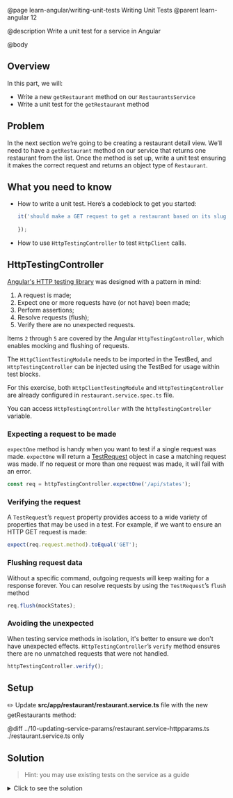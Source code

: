 @page learn-angular/writing-unit-tests Writing Unit Tests
@parent learn-angular 12

@description Write a unit test for a service in Angular

@body

## Overview

In this part, we will:

- Write a new `getRestaurant` method on our `RestaurantsService`
- Write a unit test for the `getRestaurant` method

## Problem

In the next section we’re going to be creating a restaurant detail view. We’ll need to have a `getRestaurant` method on our service that returns one restaurant from the list. Once the method is set up, write a unit test ensuring it makes the correct request and returns an object type of `Restaurant`.

## What you need to know

- How to write a unit test. Here’s a codeblock to get you started:

  ```typescript
  it('should make a GET request to get a restaurant based on its slug', () => {
    
  });
  ```

- How to use `HttpTestingController` to test `HttpClient` calls.

## HttpTestingController

<a href="https://angular.io/guide/http-test-requests">Angular's HTTP testing library</a> was designed with a pattern in mind:

1. A request is made;
2. Expect one or more requests have (or not have) been made;
3. Perform assertions;
4. Resolve requests (flush);
5. Verify there are no unexpected requests.

Items `2` through `5` are covered by the Angular `HttpTestingController`, which enables mocking and flushing of requests.

The `HttpClientTestingModule` needs to be imported in the TestBed, and `HttpTestingController` can be injected using the TestBed for usage within test blocks.

For this exercise, both `HttpClientTestingModule` and `HttpTestingController` are already configured in `restaurant.service.spec.ts` file.

You can access `HttpTestingController` with the `httpTestingController` variable.

### Expecting a request to be made
`expectOne` method is handy when you want to test if a single request was made. `expectOne` will return a <a href="https://angular.io/api/common/http/testing/TestRequest">TestRequest</a> object in case a matching request was made. If no request or more than one request was made, it will fail with an error.

```typescript
const req = httpTestingController.expectOne('/api/states');
```

### Verifying the request
A `TestRequest`’s `request` property provides access to a wide variety of properties that may be used in a test. For example, if we want to ensure an HTTP GET request is made:

```typescript
expect(req.request.method).toEqual('GET');
```

### Flushing request data
Without a specific command, outgoing requests will keep waiting for a response forever. You can resolve requests by using the `TestRequest`’s `flush` method

```typescript
req.flush(mockStates);
```

### Avoiding the unexpected
When testing service methods in isolation, it's better to ensure we don't have unexpected effects. `HttpTestingController`’s `verify` method ensures there are no unmatched requests that were not handled.

```typescript
httpTestingController.verify();
```

## Setup

✏️ Update **src/app/restaurant/restaurant.service.ts** file with the new getRestaurants method:

@diff ../10-updating-service-params/restaurant.service-httpparams.ts ./restaurant.service.ts only

## Solution

> Hint: you may use existing tests on the service as a guide

<details>
<summary>Click to see the solution</summary>
✏️ Update **src/app/restaurant/restaurant.service.spec.ts**

@diff ../10-updating-service-params/restaurant.service-httpparams.spec.ts ./restaurant.service.spec-withrestaurant.ts only

</details>
